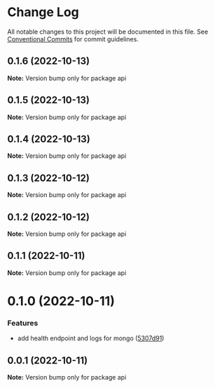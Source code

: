 # Change Log

All notable changes to this project will be documented in this file.
See [Conventional Commits](https://conventionalcommits.org) for commit guidelines.

## 0.1.6 (2022-10-13)

**Note:** Version bump only for package api





## 0.1.5 (2022-10-13)

**Note:** Version bump only for package api





## 0.1.4 (2022-10-13)

**Note:** Version bump only for package api





## 0.1.3 (2022-10-12)

**Note:** Version bump only for package api





## 0.1.2 (2022-10-12)

**Note:** Version bump only for package api





## 0.1.1 (2022-10-11)

**Note:** Version bump only for package api





# 0.1.0 (2022-10-11)


### Features

* add health endpoint and logs for mongo ([5307d91](https://github.com/rondymesquita/master-canvas/commit/5307d91c85b5ef6cc5aad7ec5752593dfa154591))





## 0.0.1 (2022-10-11)

**Note:** Version bump only for package api
